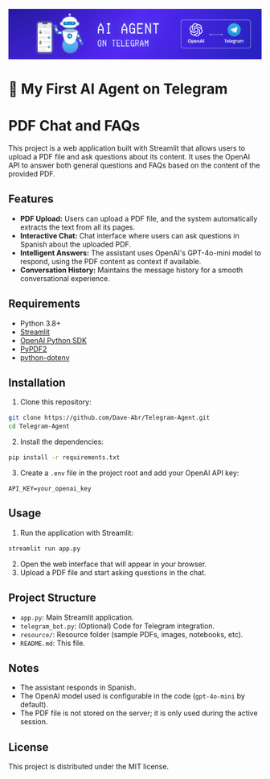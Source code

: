  
![Telegram](resource/header.PNG)
# 🤖 My First AI Agent on Telegram 

# PDF Chat and FAQs

This project is a web application built with Streamlit that allows users to upload a PDF file and ask questions about its content. It uses the OpenAI API to answer both general questions and FAQs based on the content of the provided PDF.

## Features
- **PDF Upload:** Users can upload a PDF file, and the system automatically extracts the text from all its pages.
- **Interactive Chat:** Chat interface where users can ask questions in Spanish about the uploaded PDF.
- **Intelligent Answers:** The assistant uses OpenAI's GPT-4o-mini model to respond, using the PDF content as context if available.
- **Conversation History:** Maintains the message history for a smooth conversational experience.

## Requirements
- Python 3.8+
- [Streamlit](https://streamlit.io/)
- [OpenAI Python SDK](https://github.com/openai/openai-python)
- [PyPDF2](https://pypi.org/project/PyPDF2/)
- [python-dotenv](https://pypi.org/project/python-dotenv/)

## Installation
1. Clone this repository:
  ```bash
  git clone https://github.com/Dave-Abr/Telegram-Agent.git
  cd Telegram-Agent
  ```
2. Install the dependencies:
  ```bash
  pip install -r requirements.txt
  ```
3. Create a `.env` file in the project root and add your OpenAI API key:
  ```env
  API_KEY=your_openai_key
  ```

## Usage
1. Run the application with Streamlit:
  ```bash
  streamlit run app.py
  ```
2. Open the web interface that will appear in your browser.
3. Upload a PDF file and start asking questions in the chat.

## Project Structure
- `app.py`: Main Streamlit application.
- `telegram_bot.py`: (Optional) Code for Telegram integration.
- `resource/`: Resource folder (sample PDFs, images, notebooks, etc).
- `README.md`: This file.

## Notes
- The assistant responds in Spanish.
- The OpenAI model used is configurable in the code (`gpt-4o-mini` by default).
- The PDF file is not stored on the server; it is only used during the active session.

## License
This project is distributed under the MIT license.


